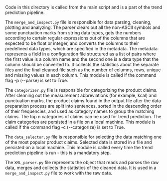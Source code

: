 Code in this directory is called from the main script and is a part of the trend prediction pipeline.

The `merge_and_inspect.py` file is responsible for data parsing, cleaning, plotting and analyzing. The parser clears out all the non-ASCII symbols and some punctuation marks from string data types, gets the numbers according to certain regular expressions out of the columns that are expected to be float or integer, and converts the columns to their predefined data types, which are specified in the metadata. The metadata represents a field in a configuration file structured as a list of pairs where the first value is a column name and the second one is a data type that the column should be converted to. It collects the statistics about the separate files and the final cleaned file such as the number of columns, rows, unique and missing values in each column. This module is called if the command flag -p (--parse) is set to True.

The `categorizer.py` file is responsible for categorizing the product claims. After cleaning out the measurement abbreviations (for example, kcal) and punctuation marks, the product claims found in the output file after the data preparation process are split into sentences, sorted in the descending order of their frequencies, and used as category names to group the matching claims. The top n categories of claims can be used for trend prediction. The claim categories are persisted in a file on a local machine. This module is called if the command flag -c (--categorize) is set to True.

The `data_selector.py` file is responsible for selecting the data matching one of the most popular product claims. Selected data is stored in a file and persisted on a local machine. This module is called every time the trend prediction pipeline is run - this is a mandatory step.

The `XML_parser.py` file represents the object that reads and parses the raw data, merges and collects the statistics of the cleaned data. It is used in a `merge_and_inspect.py` file to work with the raw data.
